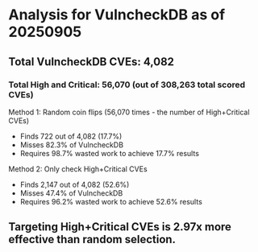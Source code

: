 # Analysis for VulncheckDB as of 20250905

## Total VulncheckDB CVEs: 4,082
### Total High and Critical: 56,070 (out of 308,263 total scored CVEs)

Method 1: Random coin flips (56,070 times - the number of High+Critical CVEs)
  - Finds 722 out of 4,082 (17.7%)
  - Misses 82.3% of VulncheckDB
  - Requires 98.7% wasted work to achieve 17.7% results

Method 2: Only check High+Critical CVEs
  - Finds 2,147 out of 4,082 (52.6%)
  - Misses 47.4% of VulncheckDB
  - Requires 96.2% wasted work to achieve 52.6% results

## Targeting High+Critical CVEs is 2.97x more effective than random selection.
